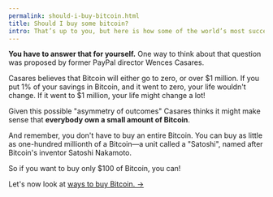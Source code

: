 ```yaml
---
permalink: should-i-buy-bitcoin.html
title: Should I buy some bitcoin?
intro: That’s up to you, but here is how some of the world’s most successful people answer that question.
---
```


**You have to answer that for yourself.** One way to think about that question was proposed by former PayPal director Wences Casares. 

Casares believes that Bitcoin will either go to zero, or over $1 million. If you put 1% of your savings in Bitcoin, and it went to zero, your life wouldn't change. If it went to $1 million, your life might change a lot! 

Given this possible "asymmetry of outcomes" Casares thinks it might make sense that **everybody own a small amount of Bitcoin**.

And remember, you don't have to buy an entire Bitcoin. You can buy as little as one-hundred millionth of a Bitcoin—a unit called a "Satoshi", named after Bitcoin's inventor Satoshi Nakamoto. 

So if you want to buy only $100 of Bitcoin, you can! 

Let's now look at [ways to buy Bitcoin. →](/how-do-i-buy-bitcoin.html)
